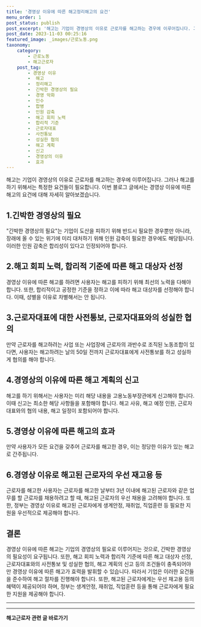 ```yaml
---
title: '경영상 이유에 따른 해고정리해고의 요건'
menu_order: 1
post_status: publish
post_excerpt: '해고는 기업이 경영상의 이유로 근로자를 해고하는 경우에 이루어집니다. 그러나 해고를 하기 위해서는 특정한 요건들이 필요합니다. 이번 블로그 글에서는 경영상 이유에 따른 해고의 요건에 대해 자세히 알아보겠습니다.'
post_date: 2023-11-03 00:25:16
featured_image: _images/근로노동.png
taxonomy:
    category:
        - 근로노동
        - 해고근로자
    post_tag:
        - 경영상 이유
        -  해고
        -  정리해고
        -  긴박한 경영상의 필요
        -  경영 악화
        -  인수
        -  합병
        -  인원 감축
        -  해고 회피 노력
        -  합리적 기준
        -  근로자대표
        -  사전통보
        -  성실한 협의
        -  해고 계획
        -  신고
        -  경영상의 이유
        -  효과
---
```



해고는 기업이 경영상의 이유로 근로자를 해고하는 경우에 이루어집니다. 그러나 해고를 하기 위해서는 특정한 요건들이 필요합니다. 이번 블로그 글에서는 경영상 이유에 따른 해고의 요건에 대해 자세히 알아보겠습니다.

## 1.긴박한 경영상의 필요

"긴박한 경영상의 필요"는 기업이 도산을 피하기 위해 반드시 필요한 경우뿐만 아니라, 장래에 올 수 있는 위기에 미리 대처하기 위해 인원 감축이 필요한 경우에도 해당됩니다. 이러한 인원 감축은 합리성이 있다고 인정되어야 합니다.

## 2.해고 회피 노력, 합리적 기준에 따른 해고 대상자 선정

경영상 이유에 따른 해고를 하려면 사용자는 해고를 피하기 위해 최선의 노력을 다해야 합니다. 또한, 합리적이고 공정한 기준을 정하고 이에 따라 해고 대상자를 선정해야 합니다. 이때, 성별을 이유로 차별해서는 안 됩니다.

## 3.근로자대표에 대한 사전통보, 근로자대표와의 성실한 협의

만약 근로자를 해고하려는 사업 또는 사업장에 근로자의 과반수로 조직된 노동조합이 있다면, 사용자는 해고하려는 날의 50일 전까지 근로자대표에게 사전통보를 하고 성실하게 협의를 해야 합니다.

## 4.경영상의 이유에 따른 해고 계획의 신고

해고를 하기 위해서는 사용자는 미리 해당 내용을 고용노동부장관에게 신고해야 합니다. 이때 신고는 최소한 해당 사항들을 포함해야 합니다. 해고 사유, 해고 예정 인원, 근로자대표와의 협의 내용, 해고 일정이 포함되어야 합니다.

## 5.경영상 이유에 따른 해고의 효과

만약 사용자가 모든 요건을 갖추어 근로자를 해고한 경우, 이는 정당한 이유가 있는 해고로 간주됩니다.

## 6.경영상 이유로 해고된 근로자의 우선 재고용 등

근로자를 해고한 사용자는 근로자를 해고한 날부터 3년 이내에 해고된 근로자와 같은 업무를 할 근로자를 채용하려고 할 때, 해고된 근로자의 우선 채용을 고려해야 합니다. 또한, 정부는 경영상 이유로 해고된 근로자에게 생계안정, 재취업, 직업훈련 등 필요한 지원을 우선적으로 제공해야 합니다.

## 결론

경영상 이유에 따른 해고는 기업의 경영상의 필요로 이루어지는 것으로, 긴박한 경영상의 필요성이 요구됩니다. 또한, 해고 회피 노력과 합리적 기준에 따른 해고 대상자 선정, 근로자대표와의 사전통보 및 성실한 협의, 해고 계획의 신고 등의 조건들이 충족되어야만 경영상 이유에 따른 해고가 효력을 발휘할 수 있습니다. 따라서 기업은 이러한 요건들을 준수하여 해고 절차를 진행해야 합니다. 또한, 해고된 근로자에게는 우선 재고용 등의 혜택이 제공되어야 하며, 정부는 생계안정, 재취업, 직업훈련 등을 통해 근로자에게 필요한 지원을 제공해야 합니다.

---

<!-- wp:separator -->
<hr class="wp-block-separator has-alpha-channel-opacity"/>
<!-- /wp:separator -->

<!-- wp:group {"backgroundColor":"base","layout":{"type":"constrained"}} -->
<div class="wp-block-group has-base-background-color has-background"><!-- wp:paragraph {"align":"center","fontSize":"medium"} -->
<p class="has-text-align-center has-large-font-size"><strong>해고근로자 관련 글 바로가기</strong></p>
<!-- /wp:paragraph -->


<!-- wp:latest-posts
{"categories":[{"id":12660,"count":19,"description":"","link":"https://uknowlaw.com/category/%ed%95%b4%ea%b3%a0%ea%b7%bc%eb%a1%9c%ec%9e%90/","name":"해고근로자","slug":"해고근로자","taxonomy":"category","parent":0,"meta":[],"_links":{"self":[{"href":"https://uknowlaw.com/wp-json/wp/v2/categories/12660"}],"collection":[{"href":"https://uknowlaw.com/wp-json/wp/v2/categories"}],"about":[{"href":"https://uknowlaw.com/wp-json/wp/v2/taxonomies/category"}],"wp:post_type":[{"href":"https://uknowlaw.com/wp-json/wp/v2/posts?categories=12660"}],"curies":[{"name":"wp","href":"https://api.w.org/{rel}","templated":true}]}}],"postsToShow":100,"excerptLength":28,"postLayout":"grid","columns":2,"featuredImageAlign":"left","featuredImageSizeSlug":"large","fontSize":"small"} /--></div>
<!-- /wp:group -->